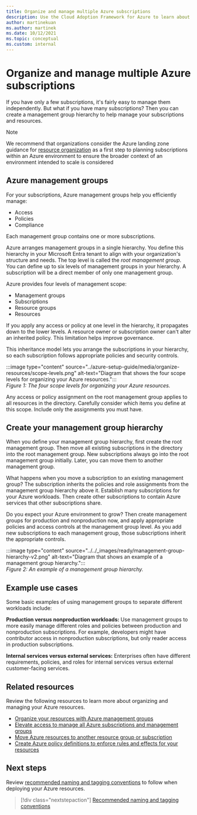 ```yaml
---
title: Organize and manage multiple Azure subscriptions
description: Use the Cloud Adoption Framework for Azure to learn about creating a management group hierarchy to simplify managing your subscriptions and resources.
author: martinekuan
ms.author: martinek
ms.date: 10/12/2021
ms.topic: conceptual
ms.custom: internal
---
```


# Organize and manage multiple Azure subscriptions

If you have only a few subscriptions, it's fairly easy to manage them independently. But what if you have many subscriptions? Then you can create a management group hierarchy to help manage your subscriptions and resources.

> [!NOTE]
> We recommend that organizations consider the Azure landing zone guidance for [resource organization](../landing-zone/design-area/resource-org.md) as a first step to planning subscriptions within an Azure environment to ensure the broader context of an environment intended to scale is considered

## Azure management groups

For your subscriptions, Azure management groups help you efficiently manage:

- Access
- Policies
- Compliance

Each management group contains one or more subscriptions.

Azure arranges management groups in a single hierarchy. You define this hierarchy in your Microsoft Entra tenant to align with your organization's structure and needs. The top level is called the *root management group*. You can define up to six levels of management groups in your hierarchy. A subscription will be a direct member of only one management group.

Azure provides four levels of management scope:

- Management groups
- Subscriptions
- Resource groups
- Resources

If you apply any access or policy at one level in the hierarchy, it propagates down to the lower levels. A resource owner or subscription owner can't alter an inherited policy. This limitation helps improve governance.

This inheritance model lets you arrange the subscriptions in your hierarchy, so each subscription follows appropriate policies and security controls.

:::image type="content" source="../azure-setup-guide/media/organize-resources/scope-levels.png" alt-text="Diagram that shows the four scope levels for organizing your Azure resources.":::\
*Figure 1: The four scope levels for organizing your Azure resources.*

Any access or policy assignment on the root management group applies to all resources in the directory. Carefully consider which items you define at this scope. Include only the assignments you must have.

## Create your management group hierarchy

When you define your management group hierarchy, first create the root management group. Then move all existing subscriptions in the directory into the root management group. New subscriptions always go into the root management group initially. Later, you can move them to another management group.

What happens when you move a subscription to an existing management group? The subscription inherits the policies and role assignments from the management group hierarchy above it. Establish many subscriptions for your Azure workloads. Then create other subscriptions to contain Azure services that other subscriptions share.

Do you expect your Azure environment to grow? Then create management groups for production and nonproduction now, and apply appropriate policies and access controls at the management group level. As you add new subscriptions to each management group, those subscriptions inherit the appropriate controls.

:::image type="content" source="../../_images/ready/management-group-hierarchy-v2.png" alt-text="Diagram that shows an example of a management group hierarchy.":::\
*Figure 2: An example of a management group hierarchy.*

## Example use cases

Some basic examples of using management groups to separate different workloads include:

**Production versus nonproduction workloads:** Use management groups to more easily manage different roles and policies between production and nonproduction subscriptions. For example, developers might have contributor access in nonproduction subscriptions, but only reader access in production subscriptions.

**Internal services versus external services:** Enterprises often have different requirements, policies, and roles for internal services versus external customer-facing services.

## Related resources

Review the following resources to learn more about organizing and managing your Azure resources.

- [Organize your resources with Azure management groups](/azure/governance/management-groups/)
- [Elevate access to manage all Azure subscriptions and management groups](/azure/role-based-access-control/elevate-access-global-admin)
- [Move Azure resources to another resource group or subscription](/azure/azure-resource-manager/management/move-resource-group-and-subscription)
- [Create Azure policy definitions to enforce rules and effects for your resources](/azure/governance/policy/)

## Next steps

Review [recommended naming and tagging conventions](./naming-and-tagging.md) to follow when deploying your Azure resources.

> [!div class="nextstepaction"]
> [Recommended naming and tagging conventions](./naming-and-tagging.md)
